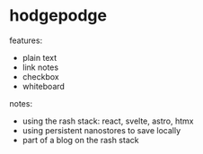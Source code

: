 # hodgepodge

features:
- plain text
- link notes
- checkbox
- whiteboard

notes:
- using the rash stack: react, svelte, astro, htmx
- using persistent nanostores to save locally 
- part of a blog on the rash stack
